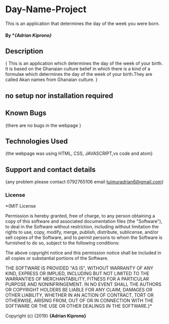 # Day-Name-Project

This is an application that determines the day of the week you were born.
#### By **{Adrian Kiprono}*
## Description
{ This is an application which determines the  day of the week of your birth.
  It is based on the Ghanaian culture belief in which there is a kind of
  a formulae  which determines the day of the week of your birth.They are
  called Akan names from Ghanaian culture. }
## no setup nor installation required

##  Known Bugs
{there are no bugs in the webpage }
## Technologies Used
{the webpage was using HTML, CSS, JAVASCRIPT,vs code and atom}
## Support and contact details
{any problem  please contact 0792765106 email tuimuradrian6@gmail.com}
### License
*{MIT License


Permission is hereby granted, free of charge, to any person obtaining a copy
of this software and associated documentation files (the "Software"), to deal
in the Software without restriction, including without limitation the rights
to use, copy, modify, merge, publish, distribute, sublicense, and/or sell
copies of the Software, and to permit persons to whom the Software is
furnished to do so, subject to the following conditions:

The above copyright notice and this permission notice shall be included in all
copies or substantial portions of the Software.

THE SOFTWARE IS PROVIDED "AS IS", WITHOUT WARRANTY OF ANY KIND, EXPRESS OR
IMPLIED, INCLUDING BUT NOT LIMITED TO THE WARRANTIES OF MERCHANTABILITY,
FITNESS FOR A PARTICULAR PURPOSE AND NONINFRINGEMENT. IN NO EVENT SHALL THE
AUTHORS OR COPYRIGHT HOLDERS BE LIABLE FOR ANY CLAIM, DAMAGES OR OTHER
LIABILITY, WHETHER IN AN ACTION OF CONTRACT, TORT OR OTHERWISE, ARISING FROM,
OUT OF OR IN CONNECTION WITH THE SOFTWARE OR THE USE OR OTHER DEALINGS IN THE
SOFTWARE.}*

Copyright (c) {2019} **{Adrian Kiprono}**
